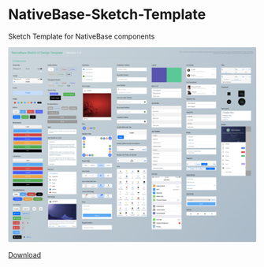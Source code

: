 # NativeBase-Sketch-Template

Sketch Template for NativeBase components

![NativeBase Sketch Template](images/example-img.png "NativeBase Sketch Template")

[Download](https://github.com/GeekyAnts/NativeBase-Sketch-Template/blob/master/nativebase-v1-1-0.sketch?raw=true)
